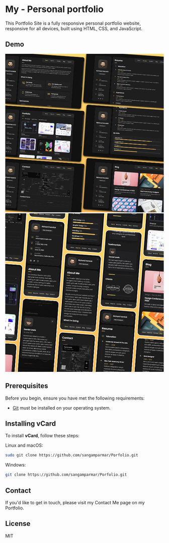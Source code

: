 # My - Personal portfolio


This Portfolio Site is a fully responsive personal portfolio website, responsive for all devices, built using HTML, CSS, and JavaScript.

## Demo

![vCard Desktop Demo](./website-demo-image/desktop.png "Desktop Demo")
![vCard Mobile Demo](./website-demo-image/mobile.png "Mobile Demo")

## Prerequisites

Before you begin, ensure you have met the following requirements:

* [Git](https://git-scm.com/downloads "Download Git") must be installed on your operating system.

## Installing vCard

To install **vCard**, follow these steps:

Linux and macOS:

```bash
sudo git clone https://github.com/sangamparmar/Porfolio.git
```

Windows:

```bash
git clone https://github.com/sangamparmar/Porfolio.git
```

## Contact

If you'd like to get in touch, please visit my Contact Me page on my Portfolio.

## License

MIT
